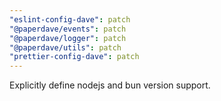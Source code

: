 ```yaml
---
"eslint-config-dave": patch
"@paperdave/events": patch
"@paperdave/logger": patch
"@paperdave/utils": patch
"prettier-config-dave": patch
---
```


Explicitly define nodejs and bun version support.
